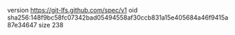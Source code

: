 version https://git-lfs.github.com/spec/v1
oid sha256:148f9bc58fc07342bad05494558af30ccb831a15e405684a46f9415a87e34647
size 238
